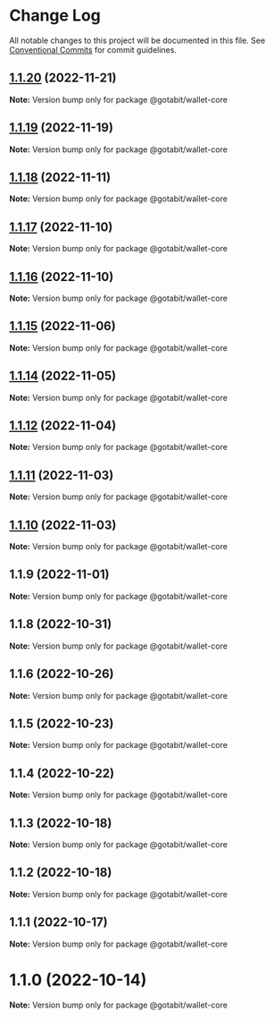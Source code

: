 # Change Log

All notable changes to this project will be documented in this file.
See [Conventional Commits](https://conventionalcommits.org) for commit guidelines.

## [1.1.20](https://github.com/gotabit/sdk-ts/compare/@gotabit/wallet-core@1.1.19...@gotabit/wallet-core@1.1.20) (2022-11-21)

**Note:** Version bump only for package @gotabit/wallet-core

## [1.1.19](https://github.com/gotabit/sdk-ts/compare/@gotabit/wallet-core@1.1.18...@gotabit/wallet-core@1.1.19) (2022-11-19)

**Note:** Version bump only for package @gotabit/wallet-core

## [1.1.18](https://github.com/gotabit/sdk-ts/compare/@gotabit/wallet-core@1.1.17...@gotabit/wallet-core@1.1.18) (2022-11-11)

**Note:** Version bump only for package @gotabit/wallet-core

## [1.1.17](https://github.com/gotabit/sdk-ts/compare/@gotabit/wallet-core@1.1.16...@gotabit/wallet-core@1.1.17) (2022-11-10)

**Note:** Version bump only for package @gotabit/wallet-core

## [1.1.16](https://github.com/gotabit/sdk-ts/compare/@gotabit/wallet-core@1.1.15...@gotabit/wallet-core@1.1.16) (2022-11-10)

**Note:** Version bump only for package @gotabit/wallet-core

## [1.1.15](https://github.com/gotabit/sdk-ts/compare/@gotabit/wallet-core@1.1.14...@gotabit/wallet-core@1.1.15) (2022-11-06)

**Note:** Version bump only for package @gotabit/wallet-core

## [1.1.14](https://github.com/gotabit/sdk-ts/compare/@gotabit/wallet-core@1.1.12...@gotabit/wallet-core@1.1.14) (2022-11-05)

**Note:** Version bump only for package @gotabit/wallet-core

## [1.1.12](https://github.com/gotabit/sdk-ts/compare/@gotabit/wallet-core@1.1.11...@gotabit/wallet-core@1.1.12) (2022-11-04)

**Note:** Version bump only for package @gotabit/wallet-core

## [1.1.11](https://github.com/gotabit/sdk-ts/compare/@gotabit/wallet-core@1.1.10...@gotabit/wallet-core@1.1.11) (2022-11-03)

**Note:** Version bump only for package @gotabit/wallet-core

## [1.1.10](https://github.com/gotabit/sdk-ts/compare/@gotabit/wallet-core@1.1.9...@gotabit/wallet-core@1.1.10) (2022-11-03)

**Note:** Version bump only for package @gotabit/wallet-core

## 1.1.9 (2022-11-01)

**Note:** Version bump only for package @gotabit/wallet-core

## 1.1.8 (2022-10-31)

**Note:** Version bump only for package @gotabit/wallet-core

## 1.1.6 (2022-10-26)

**Note:** Version bump only for package @gotabit/wallet-core

## 1.1.5 (2022-10-23)

**Note:** Version bump only for package @gotabit/wallet-core

## 1.1.4 (2022-10-22)

**Note:** Version bump only for package @gotabit/wallet-core

## 1.1.3 (2022-10-18)

**Note:** Version bump only for package @gotabit/wallet-core

## 1.1.2 (2022-10-18)

**Note:** Version bump only for package @gotabit/wallet-core

## 1.1.1 (2022-10-17)

**Note:** Version bump only for package @gotabit/wallet-core

# 1.1.0 (2022-10-14)

**Note:** Version bump only for package @gotabit/wallet-core
